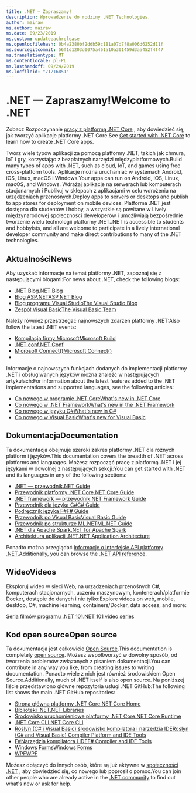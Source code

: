 ```yaml
---
title: .NET — Zapraszamy!
description: Wprowadzenie do rodziny .NET Technologies.
author: mairaw
ms.author: mairaw
ms.date: 09/23/2019
ms.custom: updateeachrelease
ms.openlocfilehash: 0b4a2380bf2ddb59c181a07d7f8a006d6252d11f
ms.sourcegitcommit: 56f1d1203d0075a461a10a301459d3aa452f4f47
ms.translationtype: MT
ms.contentlocale: pl-PL
ms.lasthandoff: 09/24/2019
ms.locfileid: "71216851"
---
```

# <a name="welcome-to-net"></a><span data-ttu-id="0f674-103">.NET — Zapraszamy!</span><span class="sxs-lookup"><span data-stu-id="0f674-103">Welcome to .NET</span></span>

<span data-ttu-id="0f674-104">Zobacz Rozpoczynanie [pracy z platformą .NET Core](core/get-started.md) , aby dowiedzieć się, jak tworzyć aplikacje platformy .NET Core.</span><span class="sxs-lookup"><span data-stu-id="0f674-104">See [Get started with .NET Core](core/get-started.md) to learn how to create .NET Core apps.</span></span>

<span data-ttu-id="0f674-105">Twórz wiele typów aplikacji za pomocą platformy .NET, takich jak chmura, IoT i gry, korzystając z bezpłatnych narzędzi międzyplatformowych.</span><span class="sxs-lookup"><span data-stu-id="0f674-105">Build many types of apps with .NET, such as cloud, IoT, and games using free cross-platform tools.</span></span> <span data-ttu-id="0f674-106">Aplikacje można uruchamiać w systemach Android, iOS, Linux, macOS i Windows.</span><span class="sxs-lookup"><span data-stu-id="0f674-106">Your apps can run on Android, iOS, Linux, macOS, and Windows.</span></span> <span data-ttu-id="0f674-107">Wdrażaj aplikacje na serwerach lub komputerach stacjonarnych i Publikuj w sklepach z aplikacjami w celu wdrożenia na urządzeniach przenośnych.</span><span class="sxs-lookup"><span data-stu-id="0f674-107">Deploy apps to servers or desktops and publish to app stores for deployment on mobile devices.</span></span> <span data-ttu-id="0f674-108">Platforma .NET jest dostępna dla studentów i hobby, a wszystkie są powitane w Lively międzynarodowej społeczności deweloperów i umożliwiają bezpośrednie tworzenie wielu technologii platformy .NET.</span><span class="sxs-lookup"><span data-stu-id="0f674-108">.NET is accessible to students and hobbyists, and all are welcome to participate in a lively international developer community and make direct contributions to many of the .NET technologies.</span></span>

## <a name="news"></a><span data-ttu-id="0f674-109">Aktualności</span><span class="sxs-lookup"><span data-stu-id="0f674-109">News</span></span>

<span data-ttu-id="0f674-110">Aby uzyskać informacje na temat platformy .NET, zapoznaj się z następującymi blogami:</span><span class="sxs-lookup"><span data-stu-id="0f674-110">For news about .NET, check the following blogs:</span></span>

- [<span data-ttu-id="0f674-111">.NET Blog</span><span class="sxs-lookup"><span data-stu-id="0f674-111">.NET Blog</span></span>](https://devblogs.microsoft.com/dotnet/)
- [<span data-ttu-id="0f674-112">Blog ASP.NET</span><span class="sxs-lookup"><span data-stu-id="0f674-112">ASP.NET Blog</span></span>](https://devblogs.microsoft.com/aspnet/)
- [<span data-ttu-id="0f674-113">Blog programu Visual Studio</span><span class="sxs-lookup"><span data-stu-id="0f674-113">The Visual Studio Blog</span></span>](https://devblogs.microsoft.com/visualstudio/)
- [<span data-ttu-id="0f674-114">Zespół Visual Basic</span><span class="sxs-lookup"><span data-stu-id="0f674-114">The Visual Basic Team</span></span>](https://devblogs.microsoft.com/vbteam/)

<span data-ttu-id="0f674-115">Należy również przestrzegać najnowszych zdarzeń platformy .NET:</span><span class="sxs-lookup"><span data-stu-id="0f674-115">Also follow the latest .NET events:</span></span>

- [<span data-ttu-id="0f674-116">Kompilacja firmy Microsoft</span><span class="sxs-lookup"><span data-stu-id="0f674-116">Microsoft Build</span></span>](https://www.microsoft.com/build)
- [<span data-ttu-id="0f674-117">.NET conf</span><span class="sxs-lookup"><span data-stu-id="0f674-117">.NET Conf</span></span>](https://www.dotnetconf.net/)
- [<span data-ttu-id="0f674-118">Microsoft Connect()</span><span class="sxs-lookup"><span data-stu-id="0f674-118">Microsoft Connect()</span></span>](https://www.microsoft.com/connectevent)
- 
<span data-ttu-id="0f674-119">Informacje o najnowszych funkcjach dodanych do implementacji platformy .NET i obsługiwanych języków można znaleźć w następujących artykułach:</span><span class="sxs-lookup"><span data-stu-id="0f674-119">For information about the latest features added to the .NET implementations and supported languages, see the following articles:</span></span>

- [<span data-ttu-id="0f674-120">Co nowego w programie .NET Core</span><span class="sxs-lookup"><span data-stu-id="0f674-120">What's new in .NET Core</span></span>](core/whats-new/index.md)
- [<span data-ttu-id="0f674-121">Co nowego w .NET Framework</span><span class="sxs-lookup"><span data-stu-id="0f674-121">What's new in the .NET Framework</span></span>](framework/whats-new/index.md)
- [<span data-ttu-id="0f674-122">Co nowego w języku C#</span><span class="sxs-lookup"><span data-stu-id="0f674-122">What's new in C#</span></span>](csharp/whats-new/index.md)
- [<span data-ttu-id="0f674-123">Co nowego w Visual Basic</span><span class="sxs-lookup"><span data-stu-id="0f674-123">What's new for Visual Basic</span></span>](visual-basic/getting-started/whats-new.md)

## <a name="documentation"></a><span data-ttu-id="0f674-124">Dokumentacja</span><span class="sxs-lookup"><span data-stu-id="0f674-124">Documentation</span></span>

<span data-ttu-id="0f674-125">Ta dokumentacja obejmuje szeroki zakres platformy .NET dla różnych platform i języków.</span><span class="sxs-lookup"><span data-stu-id="0f674-125">This documentation covers the breadth of .NET across platforms and languages.</span></span> <span data-ttu-id="0f674-126">Możesz rozpocząć pracę z platformą .NET i jej językami w dowolnej z następujących sekcji:</span><span class="sxs-lookup"><span data-stu-id="0f674-126">You can get started with .NET and its languages in any of the following sections:</span></span>

- [<span data-ttu-id="0f674-127">.NET — przewodnik</span><span class="sxs-lookup"><span data-stu-id="0f674-127">.NET Guide</span></span>](standard/index.md)
- [<span data-ttu-id="0f674-128">Przewodnik platformy .NET Core</span><span class="sxs-lookup"><span data-stu-id="0f674-128">.NET Core Guide</span></span>](core/index.md)
- [<span data-ttu-id="0f674-129">.NET framework — przewodnik</span><span class="sxs-lookup"><span data-stu-id="0f674-129">.NET Framework Guide</span></span>](framework/index.md)
- [<span data-ttu-id="0f674-130">Przewodnik dla języka C#</span><span class="sxs-lookup"><span data-stu-id="0f674-130">C# Guide</span></span>](csharp/index.md)
- [<span data-ttu-id="0f674-131">Podręcznik języka F#</span><span class="sxs-lookup"><span data-stu-id="0f674-131">F# Guide</span></span>](fsharp/index.md)
- [<span data-ttu-id="0f674-132">Przewodnik po Visual Basic</span><span class="sxs-lookup"><span data-stu-id="0f674-132">Visual Basic Guide</span></span>](visual-basic/index.md)
- [<span data-ttu-id="0f674-133">Przewodnik po strukturze ML.NET</span><span class="sxs-lookup"><span data-stu-id="0f674-133">ML.NET Guide</span></span>](machine-learning/index.yml)
- [<span data-ttu-id="0f674-134">.NET dla Apache Spark</span><span class="sxs-lookup"><span data-stu-id="0f674-134">.NET for Apache Spark</span></span>](spark/index.yml)
- [<span data-ttu-id="0f674-135">Architektura aplikacji .NET</span><span class="sxs-lookup"><span data-stu-id="0f674-135">.NET Application Architecture</span></span>](architecture/index.yml)

<span data-ttu-id="0f674-136">Ponadto można przeglądać [Informacje o interfejsie API platformy .NET](/dotnet/api).</span><span class="sxs-lookup"><span data-stu-id="0f674-136">Additionally, you can browse the [.NET API reference](/dotnet/api).</span></span>

## <a name="videos"></a><span data-ttu-id="0f674-137">Wideo</span><span class="sxs-lookup"><span data-stu-id="0f674-137">Videos</span></span>

<span data-ttu-id="0f674-138">Eksploruj wideo w sieci Web, na urządzeniach przenośnych C#, komputerach stacjonarnych, uczeniu maszynowym, kontenerach/platformie Docker, dostępie do danych i nie tylko:</span><span class="sxs-lookup"><span data-stu-id="0f674-138">Explore videos on web, mobile, desktop, C#, machine learning, containers/Docker, data access, and more:</span></span>

[<span data-ttu-id="0f674-139">Seria filmów programu .NET 101</span><span class="sxs-lookup"><span data-stu-id="0f674-139">.NET 101 video series</span></span>](https://dotnet.microsoft.com/learn/videos)

## <a name="open-source"></a><span data-ttu-id="0f674-140">Kod open source</span><span class="sxs-lookup"><span data-stu-id="0f674-140">Open source</span></span>

<span data-ttu-id="0f674-141">Ta dokumentacja jest całkowicie [Open Source](https://github.com/dotnet/docs).</span><span class="sxs-lookup"><span data-stu-id="0f674-141">This documentation is completely [open source](https://github.com/dotnet/docs).</span></span> <span data-ttu-id="0f674-142">Możesz współtworzyć w dowolny sposób, od tworzenia problemów związanych z pisaniem dokumentacji.</span><span class="sxs-lookup"><span data-stu-id="0f674-142">You can contribute in any way you like, from creating issues to writing documentation.</span></span> <span data-ttu-id="0f674-143">Ponadto wiele z nich jest również środowiskiem Open Source.</span><span class="sxs-lookup"><span data-stu-id="0f674-143">Additionally, much of .NET itself is also open source.</span></span> <span data-ttu-id="0f674-144">Na poniższej liście przedstawiono główne repozytoria usługi .NET GitHub:</span><span class="sxs-lookup"><span data-stu-id="0f674-144">The following list shows the main .NET GitHub repositories:</span></span>

- [<span data-ttu-id="0f674-145">Strona główna platformy .NET Core</span><span class="sxs-lookup"><span data-stu-id="0f674-145">.NET Core Home</span></span>](https://github.com/dotnet/core)
- [<span data-ttu-id="0f674-146">Biblioteki .NET</span><span class="sxs-lookup"><span data-stu-id="0f674-146">.NET Libraries</span></span>](https://github.com/dotnet/corefx)
- [<span data-ttu-id="0f674-147">Środowisko uruchomieniowe platformy .NET Core</span><span class="sxs-lookup"><span data-stu-id="0f674-147">.NET Core Runtime</span></span>](https://github.com/dotnet/coreclr)
- [<span data-ttu-id="0f674-148">.NET Core CLI</span><span class="sxs-lookup"><span data-stu-id="0f674-148">.NET Core CLI</span></span>](https://github.com/dotnet/cli)
- [<span data-ttu-id="0f674-149">Roslyn (C# i Visual Basic) środowisko kompilatora i narzędzia IDE</span><span class="sxs-lookup"><span data-stu-id="0f674-149">Roslyn (C# and Visual Basic) Compiler Platform and IDE Tools</span></span>](https://github.com/dotnet/roslyn)
- [<span data-ttu-id="0f674-150">F#Narzędzia kompilatora i IDE</span><span class="sxs-lookup"><span data-stu-id="0f674-150">F# Compiler and IDE Tools</span></span>](https://github.com/microsoft/visualfsharp)
- [<span data-ttu-id="0f674-151">Windows Forms</span><span class="sxs-lookup"><span data-stu-id="0f674-151">Windows Forms</span></span>](https://github.com/dotnet/winforms)
- [<span data-ttu-id="0f674-152">WPF</span><span class="sxs-lookup"><span data-stu-id="0f674-152">WPF</span></span>](https://github.com/dotnet/wpf)

<span data-ttu-id="0f674-153">Możesz dołączyć do innych osób, które są już aktywne w [społeczności .NET](https://dotnet.microsoft.com/platform/community) , aby dowiedzieć się, co nowego lub poprosił o pomoc.</span><span class="sxs-lookup"><span data-stu-id="0f674-153">You can join other people who are already active in the [.NET community](https://dotnet.microsoft.com/platform/community) to find out what's new or ask for help.</span></span>
